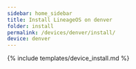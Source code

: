 ```yaml
---
sidebar: home_sidebar
title: Install LineageOS on denver
folder: install
permalink: /devices/denver/install/
device: denver
---
```

{% include templates/device_install.md %}
